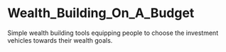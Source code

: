 # Wealth_Building_On_A_Budget
Simple wealth building tools equipping people to choose the investment vehicles towards their wealth goals. 
